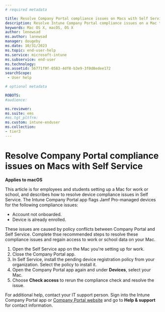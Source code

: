 ```yaml
---
# required metadata

title: Resolve Company Portal compliance issues on Macs with Self Service | Microsoft Intune
description: Resolve Intune Company Portal compliance issues on a Mac that's managed by Jamf.
keywords: Mac OS X, macOS, OS X
author: lenewsad
ms.author: lanewsad
manager: dougeby
ms.date: 10/31/2023
ms.topic: end-user-help
ms.service: microsoft-intune
ms.subservice: end-user
ms.technology:
ms.assetid: 56771f9f-0583-4df8-b3e9-3f0d8edee172
searchScope:
 - User help

# optional metadata

ROBOTS:  
#audience:

ms.reviewer: 
ms.suite: ems
#ms.tgt_pltfrm:
ms.custom: intune-enduser
ms.collection:
- tier3
---
```


# Resolve Company Portal compliance issues on Macs with Self Service 
**Applies to macOS**  

This article is for employees and students setting up a Mac for work or school, and describes how to resolve device compliance issues in Self Service. The Intune Company Portal app flags Jamf Pro-managed devices for the following compliance issues:  

* Account not onboarded.  
* Device is already enrolled.

These issues are caused by policy conflicts between Company Portal and Self Service. Complete thse recommended steps to resolve these compliance issues and regain access to work or school data on your Mac.  

1. Open the Self Service app on the Mac you're setting up for work.
2. Close the Company Portal app.  
3. In Self Service, install the pending device registration policy from your organization. Select the policy to install it.
4. Open the Company Portal app again and under **Devices**, select your Mac.
5. Choose **Check access** to rerun the compliance check and resolve the issue.   

For additional help, contact your IT support person. Sign into the Intune Company Portal app or [Company Portal website](https://go.microsoft.com/fwlink/?linkid=2010980) and go to **Help & support** for contact information.  
